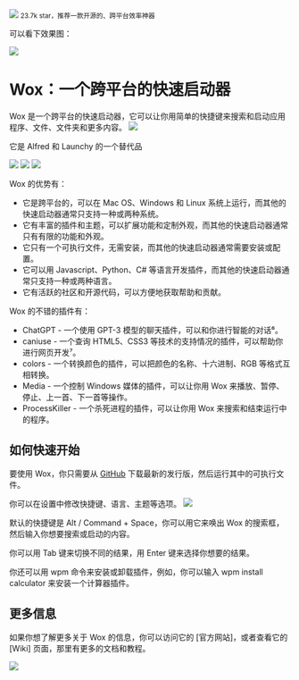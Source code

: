 <img src="/assets/image/240219-wox-1.png" style="max-width: 70%; height: auto;">
<small>23.7k star，推荐一款开源的、跨平台效率神器</small>


可以看下效果图：


![](/assets/image/240219-wox-1.png)




# Wox：一个跨平台的快速启动器

Wox 是一个跨平台的快速启动器，它可以让你用简单的快捷键来搜索和启动应用程序、文件、文件夹和更多内容。
![](/assets/image/240219-wox-2.png)


它是 Alfred 和 Launchy 的一个替代品

![](/assets/image/240219-wox-3.png)
![](/assets/image/240219-wox-4.png)
![](/assets/image/240219-wox-5.png)

Wox 的优势有：

- 它是跨平台的，可以在 Mac OS、Windows 和 Linux 系统上运行，而其他的快速启动器通常只支持一种或两种系统。
- 它有丰富的插件和主题，可以扩展功能和定制外观，而其他的快速启动器通常只有有限的功能和外观。
- 它只有一个可执行文件，无需安装，而其他的快速启动器通常需要安装或配置。
- 它可以用 Javascript、Python、C# 等语言开发插件，而其他的快速启动器通常只支持一种或两种语言。
- 它有活跃的社区和开源代码，可以方便地获取帮助和贡献。

Wox 的不错的插件有：

- ChatGPT - 一个使用 GPT-3 模型的聊天插件，可以和你进行智能的对话⁶。
- caniuse - 一个查询 HTML5、CSS3 等技术的支持情况的插件，可以帮助你进行网页开发⁷。
- colors - 一个转换颜色的插件，可以把颜色的名称、十六进制、RGB 等格式互相转换。
- Media - 一个控制 Windows 媒体的插件，可以让你用 Wox 来播放、暂停、停止、上一首、下一首等操作。
- ProcessKiller - 一个杀死进程的插件，可以让你用 Wox 来搜索和结束运行中的程序。


## 如何快速开始

要使用 Wox，你只需要从 [GitHub](^1^) 下载最新的发行版，然后运行其中的可执行文件。

你可以在设置中修改快捷键、语言、主题等选项。
![](/assets/image/240219-wox-6.png)


默认的快捷键是 Alt / Command + Space，你可以用它来唤出 Wox 的搜索框，然后输入你想要搜索或启动的内容。

你可以用 Tab 键来切换不同的结果，用 Enter 键来选择你想要的结果。

你还可以用 wpm 命令来安装或卸载插件，例如，你可以输入 wpm install calculator 来安装一个计算器插件。

## 更多信息

如果你想了解更多关于 Wox 的信息，你可以访问它的 [官方网站]，或者查看它的 [Wiki] 页面，那里有更多的文档和教程。




![](/assets/image/240219-wox-7.png)
